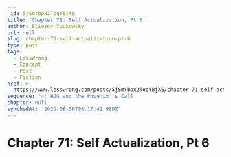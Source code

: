 ```yaml
---
_id: 5jSmYbpx2ToqYBjXS
title: 'Chapter 71: Self Actualization, Pt 6'
author: Eliezer_Yudkowsky
url: null
slug: chapter-71-self-actualization-pt-6
type: post
tags:
  - LessWrong
  - Concept
  - Post
  - Fiction
href: >-
  https://www.lesswrong.com/posts/5jSmYbpx2ToqYBjXS/chapter-71-self-actualization-pt-6
sequence: '4: HJG and the Phoenix''s Call'
chapter: null
synchedAt: '2022-08-30T08:17:41.980Z'
---
```

# Chapter 71: Self Actualization, Pt 6

